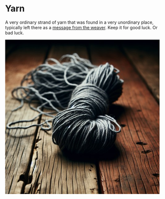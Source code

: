 # Yarn

A very ordinary strand of yarn that was found in a very unordinary place, typically left there as a [message from the weaver](../lore/the-weaver.md#weavers-yarn). Keep it for good luck. Or bad luck.

[![the weaver's yarn](../../assets/images/weavers-yarn.jpg)](../../assets/images/weavers-yarn.png)
